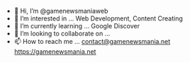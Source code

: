 - 👋 Hi, I’m @gamenewsmaniaweb
- 👀 I’m interested in ... Web Development, Content Creating
- 🌱 I’m currently learning ... Google Discover
- 💞️ I’m looking to collaborate on ...
- 📫 How to reach me ... contact@gamenewsmania.net https://gamenewsmania.net
